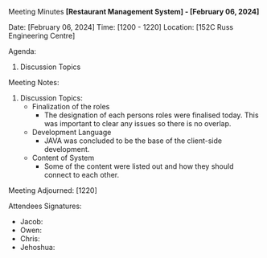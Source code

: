 Meeting Minutes
__[Restaurant Management System] - [February 06, 2024]__

Date: [February 06, 2024]
Time: [1200 - 1220]
Location: [152C Russ Engineering Centre]


Agenda:
1. Discussion Topics

Meeting Notes:

1. Discussion Topics:
   - Finalization of the roles
     - The designation of each persons roles were finalised today. This was important to clear any issues so there is no overlap. 
   - Development Language
     - JAVA was concluded to be the base of the client-side development. 
   - Content of System
     - Some of the content were listed out and how they should connect to each other. 

Meeting Adjourned: [1220]

Attendees Signatures:
- Jacob: 
- Owen: 
- Chris: 
- Jehoshua: 
